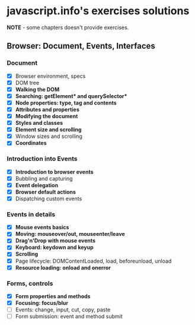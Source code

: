 # javascript.info's exercises solutions

**NOTE** - some chapters doesn't provide exercises.

## Browser: Document, Events, Interfaces

### Document

- [x] Browser environment, specs
- [x] DOM tree
- [x] **Walking the DOM**
- [x] **Searching: getElement\* and querySelector\***
- [x] **Node properties: type, tag and contents**
- [x] **Attributes and properties**
- [x] **Modifying the document**
- [x] **Styles and classes**
- [x] **Element size and scrolling**
- [x] Window sizes and scrolling
- [x] **Coordinates**

### Introduction into Events

- [x] **Introduction to browser events**
- [x] Bubbling and capturing
- [x] **Event delegation**
- [x] **Browser default actions**
- [x] Dispatching custom events

### Events in details

- [x] **Mouse events basics**
- [x] **Moving: mouseover/out, mouseenter/leave**
- [x] **Drag'n'Drop with mouse events**
- [x] **Keyboard: keydown and keyup**
- [x] **Scrolling**
- [x] Page lifecycle: DOMContentLoaded, load, beforeunload, unload
- [x] **Resource loading: onload and onerror**

### Forms, controls

- [x] **Form properties and methods**
- [x] **Focusing: focus/blur**
- [ ] Events: change, input, cut, copy, paste
- [ ] Form submission: event and method submit
